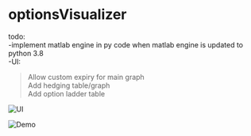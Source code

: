 # optionsVisualizer


todo:  
-implement matlab engine in py code when matlab engine is updated to python 3.8  
-UI:    
>Allow custom expiry for main graph   
>Add hedging table/graph  
>Add option ladder table  

![UI](https://i.imgur.com/LHmT5Tq.png)

![Demo](https://i.imgur.com/E5PQr3M.png)
